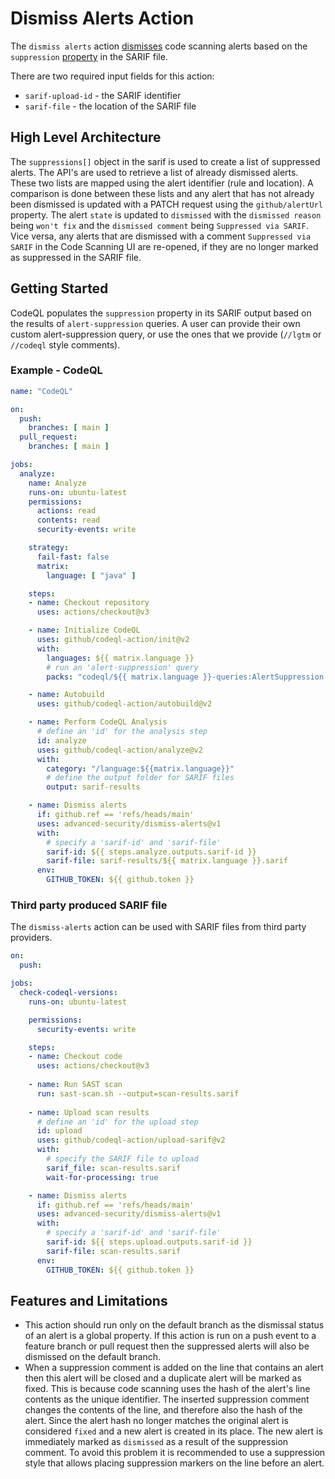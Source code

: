 # Dismiss Alerts Action 

The `dismiss alerts` action [dismisses](https://docs.github.com/en/code-security/code-scanning/automatically-scanning-your-code-for-vulnerabilities-and-errors/managing-code-scanning-alerts-for-your-repository) code scanning alerts based on the `suppression` [property](https://docs.oasis-open.org/sarif/sarif/v2.0/csprd02/sarif-v2.0-csprd02.html#_Toc10127852) in the SARIF file. 

There are two required input fields for this action: 
- `sarif-upload-id` - the SARIF identifier
- `sarif-file` - the location of the SARIF file

## High Level Architecture 

The `suppressions[]` object in the sarif is used to create a list of suppressed alerts. The API's are used to retrieve a list of already dismissed alerts. These two lists are mapped using the alert identifier (rule and location).  A comparison is done between these lists and any alert that has not already been dismissed is updated with a PATCH request using the `github/alertUrl` property. The alert `state` is updated to `dismissed` with the `dismissed reason` being `won't fix` and the `dismissed comment` being `Suppressed via SARIF`. Vice versa, any alerts that are dismissed with a comment `Suppressed via SARIF` in the Code Scanning UI are re-opened, if they are no longer marked as suppressed in the SARIF file.

## Getting Started 

CodeQL populates the `suppression` property in its SARIF output based on the results of `alert-suppression` queries. A user can provide their own custom alert-suppression query, or use the ones that we provide (`//lgtm` or `//codeql` style comments).

### Example - CodeQL 

```yaml
name: "CodeQL"

on:
  push:
    branches: [ main ]
  pull_request:
    branches: [ main ]

jobs:
  analyze:
    name: Analyze
    runs-on: ubuntu-latest
    permissions:
      actions: read
      contents: read
      security-events: write

    strategy:
      fail-fast: false
      matrix:
        language: [ "java" ]

    steps:
    - name: Checkout repository
      uses: actions/checkout@v3

    - name: Initialize CodeQL
      uses: github/codeql-action/init@v2
      with:
        languages: ${{ matrix.language }}
        # run an 'alert-suppression' query
        packs: "codeql/${{ matrix.language }}-queries:AlertSuppression.ql"

    - name: Autobuild
      uses: github/codeql-action/autobuild@v2

    - name: Perform CodeQL Analysis
      # define an 'id' for the analysis step
      id: analyze
      uses: github/codeql-action/analyze@v2
      with:
        category: "/language:${{matrix.language}}"
        # define the output folder for SARIF files
        output: sarif-results

    - name: Dismiss alerts
      if: github.ref == 'refs/heads/main'
      uses: advanced-security/dismiss-alerts@v1
      with:
        # specify a 'sarif-id' and 'sarif-file'
        sarif-id: ${{ steps.analyze.outputs.sarif-id }}
        sarif-file: sarif-results/${{ matrix.language }}.sarif
      env:
        GITHUB_TOKEN: ${{ github.token }}
```

### Third party produced SARIF file 

The `dismiss-alerts` action can be used with SARIF files from third party providers.

``` yaml
on:
  push:

jobs:
  check-codeql-versions:
    runs-on: ubuntu-latest

    permissions:
      security-events: write

    steps:
    - name: Checkout code
      uses: actions/checkout@v3
    
    - name: Run SAST scan
      run: sast-scan.sh --output=scan-results.sarif
      
    - name: Upload scan results
      # define an 'id' for the upload step
      id: upload
      uses: github/codeql-action/upload-sarif@v2
      with:
        # specify the SARIF file to upload
        sarif_file: scan-results.sarif
        wait-for-processing: true

    - name: Dismiss alerts
      if: github.ref == 'refs/heads/main'
      uses: advanced-security/dismiss-alerts@v1
      with:
        # specify a 'sarif-id' and 'sarif-file'
        sarif-id: ${{ steps.upload.outputs.sarif-id }}
        sarif-file: scan-results.sarif
      env:
        GITHUB_TOKEN: ${{ github.token }}        
```

## Features and Limitations 

- This action should run only on the default branch as the dismissal status of an alert is a global property. If this action is run on a push event to a feature branch or pull request then the suppressed alerts will also be dismissed on the default branch. 
- When a suppression comment is added on the line that contains an alert then this alert will be closed and a duplicate alert will be marked as fixed. This is because code scanning uses the hash of the alert's line contents as the unique identifier. The inserted suppression comment changes the contents of the line, and therefore also the hash of the alert. Since the alert hash no longer matches the original alert is considered `fixed` and a new alert is created in its place. The new alert is immediately marked as `dismissed` as a result of the suppression comment. To avoid this problem it is recommended to use a suppression style that allows placing suppression markers on the line before an alert.
